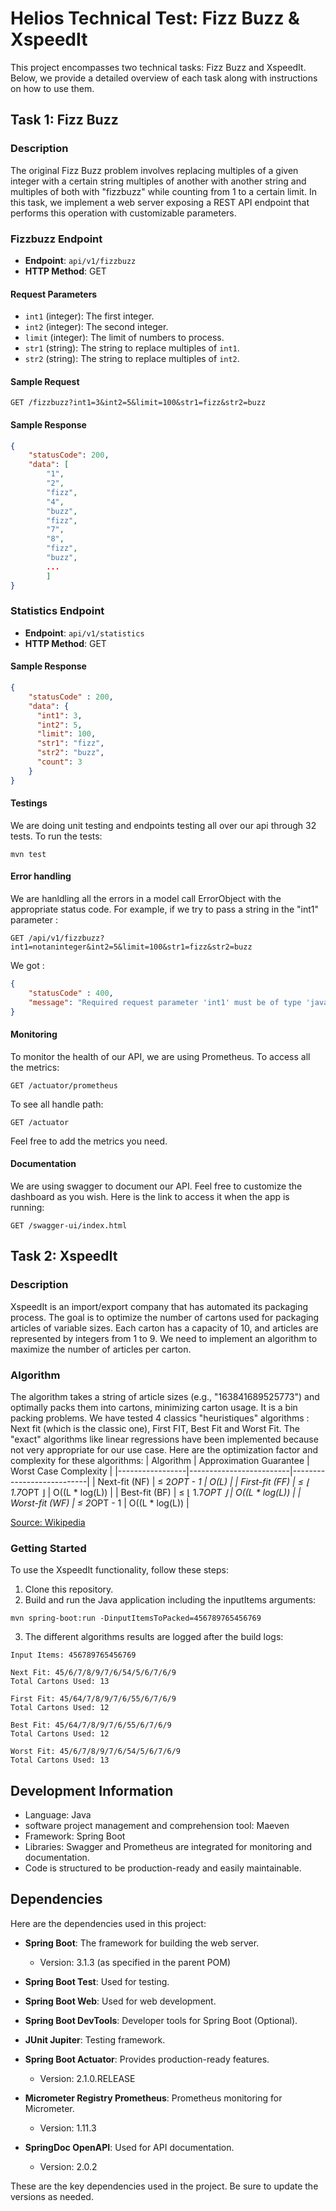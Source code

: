 # Helios Technical Test: Fizz Buzz & XspeedIt

This project encompasses two technical tasks: Fizz Buzz and XspeedIt. Below, we provide a detailed overview of each task along with instructions on how to use them.

## Task 1: Fizz Buzz

### Description

The original Fizz Buzz problem involves replacing multiples of a given integer with a certain string multiples of another with another string and multiples of both with "fizzbuzz" while counting from 1 to a certain limit. In this task, we implement a web server exposing a REST API endpoint that performs this operation with customizable parameters.

### Fizzbuzz Endpoint

- **Endpoint**: `api/v1/fizzbuzz`
- **HTTP Method**: GET

#### Request Parameters

- `int1` (integer): The first integer.
- `int2` (integer): The second integer.
- `limit` (integer): The limit of numbers to process.
- `str1` (string): The string to replace multiples of `int1`.
- `str2` (string): The string to replace multiples of `int2`.

#### Sample Request

```http
GET /fizzbuzz?int1=3&int2=5&limit=100&str1=fizz&str2=buzz
```

#### Sample Response
```json
{
    "statusCode": 200,
    "data": [
        "1",
        "2",
        "fizz",
        "4",
        "buzz",
        "fizz",
        "7",
        "8",
        "fizz",
        "buzz",
        ...
        ]
}
```

### Statistics Endpoint

- **Endpoint**: `api/v1/statistics`
- **HTTP Method**: GET

#### Sample Response

```json
{
    "statusCode" : 200,
    "data": {
      "int1": 3,
      "int2": 5,
      "limit": 100,
      "str1": "fizz",
      "str2": "buzz",
      "count": 3
    }
}
```
#### Testings

We are doing unit testing and endpoints testing all over our api through 32 tests. To run the tests: 
```
mvn test
```

#### Error handling

We are hanldling all the errors in a model call ErrorObject with the appropriate status code. For example, if we try to pass a string in the "int1" parameter : 
```http
GET /api/v1/fizzbuzz?int1=notaninteger&int2=5&limit=100&str1=fizz&str2=buzz
```
We got :

```json
{
    "statusCode" : 400,
    "message": "Required request parameter 'int1' must be of type 'java.lang.Integer'"
}
```

#### Monitoring

To monitor the health of our API, we are using Prometheus. To access all the metrics: 
```http
GET /actuator/prometheus
```
To see all handle path:
```http
GET /actuator
```

Feel free to add the metrics you need.

#### Documentation

We are using swagger to document our API. Feel free to customize the dashboard as you wish. 
Here is the link to access it when the app is running:
```http
GET /swagger-ui/index.html
```

## Task 2: XspeedIt

### Description

XspeedIt is an import/export company that has automated its packaging process. The goal is to optimize the number of cartons used for packaging articles of variable sizes. Each carton has a capacity of 10, and articles are represented by integers from 1 to 9. We need to implement an algorithm to maximize the number of articles per carton.

### Algorithm

The algorithm takes a string of article sizes (e.g., "163841689525773") and optimally packs them into cartons, minimizing carton usage. It is a bin packing problems. We have tested 4 classics "heuristiques" algorithms : Next fit (which is the classic one), First FIT, Best Fit and Worst Fit. The "exact" algorithms like linear regressions have been implemented because not very appropriate for our use case. Here are the optimization factor and complexity for these algorithms: 
| Algorithm       | Approximation Guarantee | Worst Case Complexity      |
|-----------------|-------------------------|---------------------------|
| Next-fit (NF)   | ≤ 2*OPT - 1             | O(L)                    |
| First-fit (FF)  | ≤ ⌊ 1.7*OPT ⌋         | O((L * log(L))         |
| Best-fit (BF)   | ≤ ⌊ 1.7*OPT ⌋         | O((L * log(L))         |
| Worst-fit (WF)  | ≤ 2*OPT - 1             |  O((L * log(L))         |

[Source: Wikipedia](https://en.wikipedia.org/wiki/Bin_packing_problem)

### Getting Started

To use the XspeedIt functionality, follow these steps:

1. Clone this repository.
2. Build and run the Java application including the inputItems arguments:
```
mvn spring-boot:run -DinputItemsToPacked=456789765456769
```
3. The different algorithms results are logged after the build logs:
```
Input Items: 456789765456769

Next Fit: 45/6/7/8/9/7/6/54/5/6/7/6/9
Total Cartons Used: 13

First Fit: 45/64/7/8/9/7/6/55/6/7/6/9
Total Cartons Used: 12

Best Fit: 45/64/7/8/9/7/6/55/6/7/6/9
Total Cartons Used: 12

Worst Fit: 45/6/7/8/9/7/6/54/5/6/7/6/9
Total Cartons Used: 13
```

## Development Information

- Language: Java
- software project management and comprehension tool: Maeven
- Framework: Spring Boot
- Libraries: Swagger and Prometheus are integrated for monitoring and documentation.
- Code is structured to be production-ready and easily maintainable.


## Dependencies

Here are the dependencies used in this project:

- **Spring Boot**: The framework for building the web server.
  - Version: 3.1.3 (as specified in the parent POM)

- **Spring Boot Test**: Used for testing.

- **Spring Boot Web**: Used for web development.

- **Spring Boot DevTools**: Developer tools for Spring Boot (Optional).

- **JUnit Jupiter**: Testing framework.

- **Spring Boot Actuator**: Provides production-ready features.
  - Version: 2.1.0.RELEASE

- **Micrometer Registry Prometheus**: Prometheus monitoring for Micrometer.
  - Version: 1.11.3

- **SpringDoc OpenAPI**: Used for API documentation.
  - Version: 2.0.2

These are the key dependencies used in the project. Be sure to update the versions as needed.



